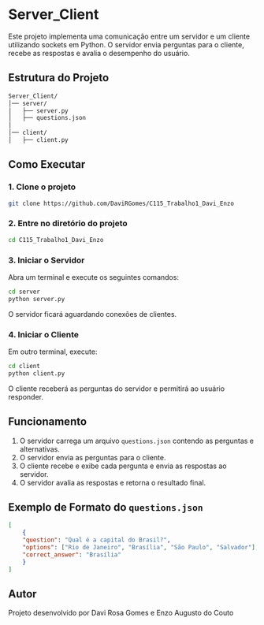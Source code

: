 
# Server\_Client

Este projeto implementa uma comunicação entre um servidor e um cliente utilizando sockets em Python. O servidor envia perguntas para o cliente, recebe as respostas e avalia o desempenho do usuário.

## Estrutura do Projeto

```bash
Server_Client/
│── server/
│   ├── server.py
│   ├── questions.json
│
│── client/
│   ├── client.py
```

## Como Executar

### 1. Clone o projeto

```bash
git clone https://github.com/DaviRGomes/C115_Trabalho1_Davi_Enzo
```

### 2. Entre no diretório do projeto

```bash
cd C115_Trabalho1_Davi_Enzo
```

### 3. Iniciar o Servidor

Abra um terminal e execute os seguintes comandos:

```bash
cd server
python server.py
```

O servidor ficará aguardando conexões de clientes.

### 4. Iniciar o Cliente

Em outro terminal, execute:

```bash
cd client
python client.py
```

O cliente receberá as perguntas do servidor e permitirá ao usuário responder.

## Funcionamento

1. O servidor carrega um arquivo `questions.json` contendo as perguntas e alternativas.
2. O servidor envia as perguntas para o cliente.
3. O cliente recebe e exibe cada pergunta e envia as respostas ao servidor.
4. O servidor avalia as respostas e retorna o resultado final.

## Exemplo de Formato do `questions.json`

```json
[
    {
    "question": "Qual é a capital do Brasil?",
    "options": ["Rio de Janeiro", "Brasília", "São Paulo", "Salvador"],
    "correct_answer": "Brasília"
    }
]
```

## Autor

Projeto desenvolvido por Davi Rosa Gomes e Enzo Augusto do Couto


